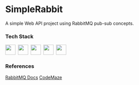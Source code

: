 # SimpleRabbit
<span>A simple Web API project using RabbitMQ pub-sub concepts.</span>

<h3>Tech Stack</h3>
<img height="32" width="32" src="https://cdn.simpleicons.org/dotnet"/>&nbsp;
<img height="32" width="32" src="https://cdn.simpleicons.org/rabbitmq"/>&nbsp;
<img height="32" width="32" src="https://cdn.simpleicons.org/zedindustries"/>&nbsp;
<img height="32" width="32" src="https://cdn.simpleicons.org/mysql"/>&nbsp;
<img height="32" width="32" src="https://cdn.simpleicons.org/docker"/>&nbsp;

<h3>References</h3>
<a href="https://www.rabbitmq.com/tutorials">RabbitMQ Docs</a>
<a href="https://code-maze.com/aspnetcore-rabbitmq/">CodeMaze</a>
